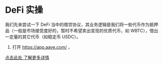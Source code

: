 # DeFi 实操

我们先来尝试一下 DeFi 当中的借贷协议，其业务逻辑是我们将一些代币作为抵押品（一般是市场接受度好的，暂时不希望卖出变现的优质代币，如 WBTC），借出一定量的其它代币（如稳定币 USDC）。

1. 打开 https://app.aave.com/ ，

[点击此处 了解更多详情](https://metatraining.buidlerdao.xyz/1-1-7028d9c69ea2442ea56ae580320180f9)